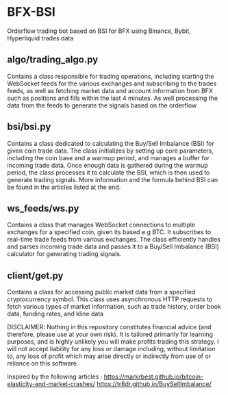 # BFX-BSI
Orderflow trading bot based on BSI for BFX using Binance, Bybit, Hyperliquid trades data


## algo/trading_algo.py

Contains a class responsible for trading operations, including starting the WebSocket feeds for the various exchanges and subscribing to the trades feeds, as well as fetching market data and account information from BFX such as positions and fills within the last 4 minutes. As well processing the data from the feeds to generate the signals based on the orderflow

## bsi/bsi.py

Contains a class dedicated to calculating the Buy/Sell Imbalance (BSI) for given coin trade data. The class initializes by setting up core parameters, including the coin base and a warmup period, and manages a buffer for incoming trade data. Once enough data is gathered during the warmup period, the class processes it to calculate the BSI, which is then used to generate trading signals. More information and the formula behind BSI can be found in the articles listed at the end.

## ws_feeds/ws.py

Contains a class that manages WebSocket connections to multiple exchanges for a specified coin, given its based e.g BTC. It subscribes to real-time trade feeds from various exchanges. The class efficiently handles and parses incoming trade data and passes it to a Buy/Sell Imbalance (BSI) calculator for generating trading signals.


## client/get.py

Contains a class for accessing public market data from a specified cryptocurrency symbol. This class uses asynchronous HTTP requests to fetch various types of market information, such as trade history, order book data, funding rates, and kline data


DISCLAIMER: Nothing in this repository constitutes financial advice (and therefore, please use at your own risk). It is tailored primarily for learning purposes, and is highly unlikely you will make profits trading this strategy. I will not accept liability for any loss or damage including, without limitation to, any loss of profit which may arise directly or indirectly from use of or reliance on this software.


Inspired by the following articles : https://markrbest.github.io/bitcoin-elasticity-and-market-crashes/
https://tr8dr.github.io/BuySellImbalance/
